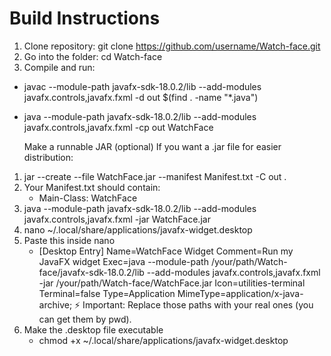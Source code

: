 # Build Instructions
1. Clone repository:
   git clone https://github.com/username/Watch-face.git
2. Go into the folder:
   cd Watch-face
3. Compile and run:
 * javac --module-path javafx-sdk-18.0.2/lib --add-modules javafx.controls,javafx.fxml -d out $(find . -name "*.java")
 * java --module-path javafx-sdk-18.0.2/lib --add-modules javafx.controls,javafx.fxml -cp out WatchFace

   Make a runnable JAR (optional)
If you want a .jar file for easier distribution:
1. jar --create --file WatchFace.jar --manifest Manifest.txt -C out .
2. Your Manifest.txt should contain:
   * Main-Class: WatchFace
3. java --module-path javafx-sdk-18.0.2/lib --add-modules javafx.controls,javafx.fxml -jar WatchFace.jar
3. nano ~/.local/share/applications/javafx-widget.desktop
5. Paste this inside nano
   * [Desktop Entry]
Name=WatchFace Widget
Comment=Run my JavaFX widget
Exec=java --module-path /your/path/Watch-face/javafx-sdk-18.0.2/lib --add-modules javafx.controls,javafx.fxml -jar /your/path/Watch-face/WatchFace.jar
Icon=utilities-terminal
Terminal=false
Type=Application
MimeType=application/x-java-archive;
⚡ Important: Replace those paths with your real ones (you can get them by pwd).
6. Make the .desktop file executable
   * chmod +x ~/.local/share/applications/javafx-widget.desktop
